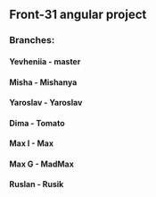 ## Front-31 angular project

### Branches:

#### Yevheniia - master
#### Mіsha - Mishanya
#### Yaroslav - Yaroslav
#### Dima - Tomato
#### Max I - Max
#### Max G - MadMax
#### Ruslan - Rusik
